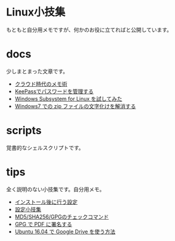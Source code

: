 # Linux小技集

もともと自分用メモですが、何かのお役に立てればと公開しています。

# docs

少しまとまった文章です。

- [クラウド時代のメモ術](docs/guide-cloud-note.md)
- [KeePassでパスワードを管理する](docs/guide-keepass.md)
- [Windows Subsystem for Linux を試してみた](docs/guide-windows-10-linux.md)
- [Windows7 での zip ファイルの文字化けを解消する](docs/zip-windows-7.md)

# scripts

覚書的なシェルスクリプトです。

# tips

全く説明のない小技集です。自分用メモ。

- [インストール後に行う設定](tips/firstrun.md)
- [設定小技集](tips/settings.md)
- [MD5/SHA256/GPGのチェックコマンド](tips/check-md5.md)
- [GPG で PDF に署名する](tips/gpg-sign-pdf.md)
- [Ubuntu 16.04 で Google Drive を使う方法](tips/google-drive-in-ubuntu.md)
